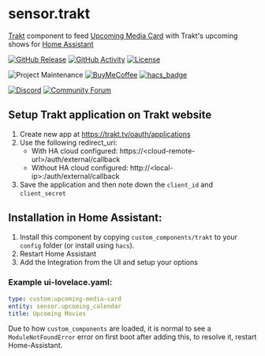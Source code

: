 # sensor.trakt

[Trakt](https://www.trakt.tv) component to feed [Upcoming Media Card](https://github.com/custom-cards/upcoming-media-card) with
Trakt's upcoming shows for [Home Assistant](https://www.home-assistant.io/)

[![GitHub Release][releases-shield]][releases]
[![GitHub Activity][commits-shield]][commits]
[![License][license-shield]](LICENSE.md)

![Project Maintenance][maintenance-shield]
[![BuyMeCoffee][buymecoffeebadge]][buymecoffee]
[![hacs_badge][hacsbadge]][hacs]

[![Discord][discord-shield]][discord]
[![Community Forum][forum-shield]][forum]

## Setup Trakt application on Trakt website

1. Create new app at https://trakt.tv/oauth/applications
2. Use the following redirect_uri:
   - With HA cloud configured: https://\<cloud-remote-url>/auth/external/callback
   - Without HA cloud configured: http://\<local-ip>:<port>/auth/external/callback
3. Save the application and then note down the `client_id` and `client_secret`

## Installation in Home Assistant:

1. Install this component by copying `custom_components/trakt` to your `config` folder (or install using `hacs`).
2. Restart Home Assistant
3. Add the Integration from the UI and setup your options

### Example ui-lovelace.yaml:

```yaml
type: custom:upcoming-media-card
entity: sensor.upcoming_calendar
title: Upcoming Movies
```

Due to how `custom_components` are loaded, it is normal to see a `ModuleNotFoundError` error on first boot after adding this, to resolve it, restart Home-Assistant.

[buymecoffee]: https://www.buymeacoffee.com/iantrich
[buymecoffeebadge]: https://img.shields.io/badge/buy%20me%20a%20coffee-donate-yellow.svg?style=for-the-badge
[commits-shield]: https://img.shields.io/github/commit-activity/y/custom-components/sensor.trakt.svg?style=for-the-badge
[commits]: https://github.com/custom-components/sensor.trakt/commits/master
[discord]: https://discord.gg/Qa5fW2R
[discord-shield]: https://img.shields.io/discord/330944238910963714.svg?style=for-the-badge
[forum-shield]: https://img.shields.io/badge/community-forum-brightgreen.svg?style=for-the-badge
[forum]: https://community.home-assistant.io/t/trakt-tv-component/111897
[hacs]: https://github.com/hacs/integration
[hacsbadge]: https://img.shields.io/badge/HACS-Default-41BDF5.svg?style=for-the-badge
[license-shield]: https://img.shields.io/github/license/custom-components/sensor.trakt.svg?style=for-the-badge
[maintenance-shield]: https://img.shields.io/badge/maintainer-Ian%20Richardson%20%40iantrich-blue.svg?style=for-the-badge
[releases-shield]: https://img.shields.io/github/release/custom-components/sensor.trakt.svg?style=for-the-badge
[releases]: https://github.com/custom-components/sensor.trakt/releases
